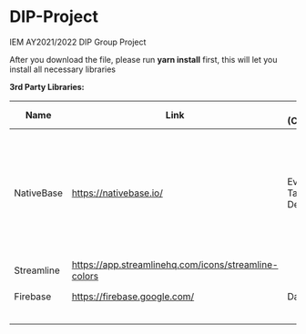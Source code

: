 # DIP-Project
IEM AY2021/2022 DIP Group Project

After you download the file, please run **yarn install** first, this will let you install all necessary libraries






**3rd Party Libraries:**

| Name | Link | Used in (Components/Pages/...) | Installation |
| ---- | ---- | ---- | ---- |
| NativeBase | https://nativebase.io/ | EventCard.js, TaskCard.js, DeadlineCard.js | yarn add native-base<br>expo install react-native-svg<br>expo install react-native-safe-area-context|
| Streamline | https://app.streamlinehq.com/icons/streamline-colors |  |
| Firebase | https://firebase.google.com/ | Database | npm install firebase
|  |  |  |
|  |  |  |
|  |  |  |
|  |  |  |
